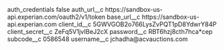 <?xml version="1.0" encoding="UTF-8"?>
<CustomMetadata xmlns="http://soap.sforce.com/2006/04/metadata" xmlns:xsi="http://www.w3.org/2001/XMLSchema-instance" xmlns:xsd="http://www.w3.org/2001/XMLSchema">
    <label>auth_credentials</label>
    <protected>false</protected>
    <values>
        <field>auth_url__c</field>
        <value xsi:type="xsd:string">https://sandbox-us-api.experian.com/oauth2/v1/token</value>
    </values>
    <values>
        <field>base_url__c</field>
        <value xsi:type="xsd:string">https://sandbox-us-api.experian.com</value>
    </values>
    <values>
        <field>client_id__c</field>
        <value xsi:type="xsd:string">5GWVGOB2o766LysZvPQT1pD8YdwrY84P</value>
    </values>
    <values>
        <field>client_secret__c</field>
        <value xsi:type="xsd:string">ZeFq5V1jvIBeJ2cX</value>
    </values>
    <values>
        <field>password__c</field>
        <value xsi:type="xsd:string">RBT6hzj8cth7hca*cep</value>
    </values>
    <values>
        <field>subcode__c</field>
        <value xsi:type="xsd:string">0586548</value>
    </values>
    <values>
        <field>username__c</field>
        <value xsi:type="xsd:string">jchadha@acvauctions.com</value>
    </values>
</CustomMetadata>
